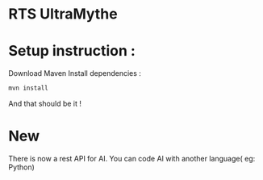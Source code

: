 RTS UltraMythe
==============

Setup instruction : 
==============

Download Maven
Install dependencies :
```bash
mvn install
```

And that should be it !


New
====

There is now a rest API for AI. You can code AI with another language( eg: Python)
